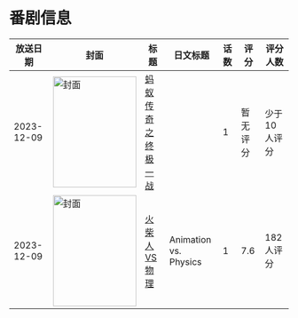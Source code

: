 # 番剧信息

|放送日期|封面|标题|日文标题|话数|评分|评分人数|
|---|---|---|---|---|---|---|
|2023-12-09|<img src="https://lain.bgm.tv/pic/cover/c/18/f1/469026_aA249.jpg" alt="封面" style="width:150px;height:200px;object-fit:cover;">|[蚂蚁传奇之终极一战](https://bangumi.tv/subject/469026)||1|暂无评分|少于10人评分|
|2023-12-09|<img src="https://lain.bgm.tv/pic/cover/c/a5/67/469783_00OdR.jpg" alt="封面" style="width:150px;height:200px;object-fit:cover;">|[火柴人 VS 物理](https://bangumi.tv/subject/469783)|Animation vs. Physics|1|7.6|182人评分|
